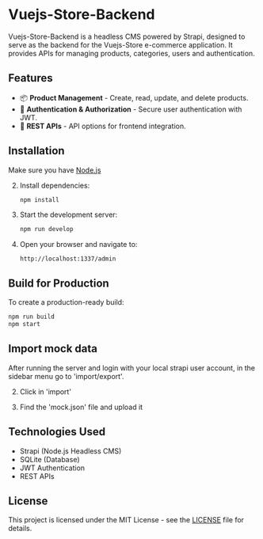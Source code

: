 # Vuejs-Store-Backend

Vuejs-Store-Backend is a headless CMS powered by Strapi, designed to serve as the backend for the Vuejs-Store e-commerce application. It provides APIs for managing products, categories, users and authentication.

## Features

- 📦 **Product Management** - Create, read, update, and delete products.
- 🔐 **Authentication & Authorization** - Secure user authentication with JWT.
- 🚀 **REST APIs** - API options for frontend integration.

## Installation

Make sure you have [Node.js](https://nodejs.org/)

2. Install dependencies:

   ```sh
   npm install
   ```

3. Start the development server:

   ```sh
   npm run develop
   ```

4. Open your browser and navigate to:
   ```
   http://localhost:1337/admin
   ```

## Build for Production

To create a production-ready build:

```sh
npm run build
npm start
```

## Import mock data

After running the server and login with your local strapi user account, in the sidebar menu go to 'import/export'.

2. Click in 'import'

3. Find the 'mock.json' file and upload it

## Technologies Used

- Strapi (Node.js Headless CMS)
- SQLite (Database)
- JWT Authentication
- REST APIs

## License

This project is licensed under the MIT License - see the [LICENSE](LICENSE) file for details.
